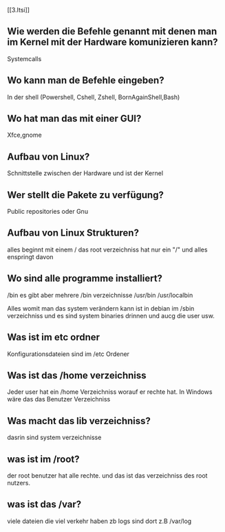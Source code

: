[[3.Itsi]]
## Wie werden die Befehle genannt mit denen man im Kernel mit der Hardware komunizieren kann?
Systemcalls

## Wo kann man de Befehle eingeben?
In der shell (Powershell, Cshell, Zshell, BornAgainShell,Bash)

## Wo hat man das mit einer GUI?
Xfce,gnome

## Aufbau von Linux?
Schnittstelle zwischen der Hardware und ist der Kernel

## Wer stellt die Pakete zu verfügung?
Public repositories
oder Gnu

## Aufbau von Linux Strukturen?
alles beginnt mit einem /
das root verzeichniss hat nur ein "/" und alles enspringt davon

## Wo sind alle programme installiert?
/bin
es gibt aber mehrere /bin verzeichnisse
/usr/bin
/usr/localbin

Alles womit man das system verändern kann ist 
in debian im /sbin verzeichniss und es sind system binaries drinnen und aucg die user usw.

## Was ist im etc ordner
Konfigurationsdateien sind im /etc Ordener

## Was ist das /home verzeichniss
Jeder user hat ein /home Verzeichniss worauf er rechte hat.
In Windows wäre das das Benutzer Verzeichniss

## Was macht das lib verzeichniss?
dasrin sind system verzeichnisse

## was ist im /root?
der root benutzer hat alle rechte. und das ist das verzeichniss des root nutzers.

## was ist das /var?
viele dateien die viel verkehr haben zb logs sind dort
z.B /var/log

